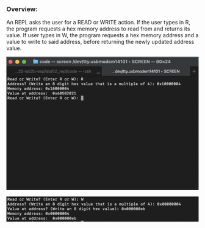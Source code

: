 ### Overview:

An REPL asks the user for a READ or WRITE action. If the user types in R, the program requests a hex memory address to read from and returns its value. If user types in W, the program requests a hex memory address and a value to write to said address, before returning the newly updated address value.

![](lab2_1.png)

![](lab2_2.png)